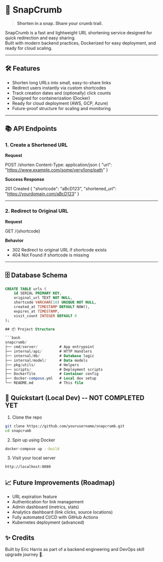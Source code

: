 # 🚀 SnapCrumb

> **Shorten in a snap. Share your crumb trail.**  

SnapCrumb is a fast and lightweight URL shortening service designed for quick redirection and easy sharing.  
Built with modern backend practices, Dockerized for easy deployment, and ready for cloud scaling.

---

## 🛠️ Features

- Shorten long URLs into small, easy-to-share links
- Redirect users instantly via custom shortcodes
- Track creation dates and (optionally) click counts
- Designed for containerization (Docker)
- Ready for cloud deployment (AWS, GCP, Azure)
- Future-proof structure for scaling and monitoring

---

## 📚 API Endpoints

### 1. Create a Shortened URL

**Request**

POST /shorten Content-Type: application/json { "url": "https://www.example.com/some/very/long/path" }

**Success Response**

201 Created { "shortcode": "aBcD123", "shortened_url": "https://yourdomain.com/aBcD123" }

---

### 2. Redirect to Original URL

**Request**

GET /{shortcode}

**Behavior**
- 302 Redirect to original URL if shortcode exists
- 404 Not Found if shortcode is missing

---

## 🗄️ Database Schema

```sql
CREATE TABLE urls (
    id SERIAL PRIMARY KEY,
    original_url TEXT NOT NULL,
    shortcode VARCHAR(10) UNIQUE NOT NULL,
    created_at TIMESTAMP DEFAULT NOW(),
    expires_at TIMESTAMP,
    visit_count INTEGER DEFAULT 0
);

## 📦 Project Structure

```bash
snapcrumb/
├── cmd/server/          # App entrypoint
├── internal/api/        # HTTP Handlers
├── internal/db/         # Database logic
├── internal/model/      # Data models
├── pkg/utils/           # Helpers
├── scripts/             # Deployment scripts
├── Dockerfile           # Container config
├── docker-compose.yml   # Local dev setup
└── README.md            # This file
```

## 🐳 Quickstart (Local Dev) -- NOT COMPLETED YET

1. Clone the repo

```bash
git clone https://github.com/yourusername/snapcrumb.git
cd snapcrumb
```

2. Spin up using Docker

```bash
docker-compose up --build
```

3. Visit your local server

```bash
http://localhost:8080
```


## 📈 Future Improvements (Roadmap)

* URL expiration feature
* Authentication for link management
* Admin dashboard (metrics, stats)
* Analytics dashboard (link clicks, source locations)
* Fully automated CI/CD with GitHub Actions
* Kubernetes deployment (advanced)

## ✨ Credits

Built by Eric Harris as part of a backend engineering and DevOps skill upgrade journey 🚀.
